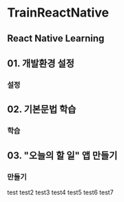 # TrainReactNative
React Native Learning
---
## 01. 개발환경 설정
### 설정
## 02. 기본문법 학습
### 학습
## 03. "오늘의 할 일" 앱 만들기
### 만들기
test
test2
test3
test4
test5
test6
test7
